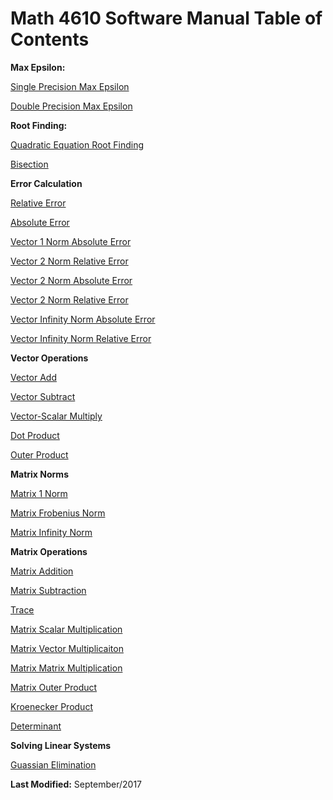# Math 4610 Software Manual Table of Contents

**Max Epsilon:**

   [Single Precision Max Epsilon](https://github.com/Shichimenchou/math4610/blob/master/HW1/Problem1/smaceps.md)
   
   [Double Precision Max Epsilon](https://github.com/Shichimenchou/math4610/blob/master/HW1/Problem1/dmaceps.md)


**Root Finding:**

   [Quadratic Equation Root Finding](https://github.com/Shichimenchou/math4610/blob/master/HW1/Problem7/rootFinder.md)
   
   [Bisection](https://github.com/Shichimenchou/math4610/blob/master/HW2/Problem5/hw2-5.md)

**Error Calculation**

   [Relative Error](https://github.com/Shichimenchou/math4610/blob/master/HW2/Problem1/hw2-1-rel.md)
   
   [Absolute Error](https://github.com/Shichimenchou/math4610/blob/master/HW2/Problem1/hw2-1-abs.md)
   
   [Vector 1 Norm Absolute Error](https://github.com/Shichimenchou/math4610/blob/master/HW3/Problem2/absErr1.md)

   [Vector 2 Norm Relative Error](https://github.com/Shichimenchou/math4610/blob/master/HW3/Problem2/relErr1.md)
 
   [Vector 2 Norm Absolute Error](https://github.com/Shichimenchou/math4610/blob/master/HW3/Problem2/absErr2.md)

   [Vector 2 Norm Relative Error](https://github.com/Shichimenchou/math4610/blob/master/HW3/Problem2/relErr2.md)
 
   [Vector Infinity Norm Absolute Error](https://github.com/Shichimenchou/math4610/blob/master/HW3/Problem2/absErrInf.md)

   [Vector Infinity Norm Relative Error](https://github.com/Shichimenchou/math4610/blob/master/HW3/Problem2/relErrInf.md)

**Vector Operations**

   [Vector Add](https://github.com/Shichimenchou/math4610/blob/master/HW3/Problem3/vecAdd.md)
   
   [Vector Subtract](https://github.com/Shichimenchou/math4610/blob/master/HW3/Problem3/vecSub.md)
   
   [Vector-Scalar Multiply](https://github.com/Shichimenchou/math4610/blob/master/HW3/Problem3/vecScalMul.md)
   
   [Dot Product](https://github.com/Shichimenchou/math4610/blob/master/HW3/Problem3/dotProd.md)
   
   [Outer Product](https://github.com/Shichimenchou/math4610/blob/master/HW3/Problem3/outerProd.md)

**Matrix Norms**

   [Matrix 1 Norm](https://github.com/Shichimenchou/math4610/blob/master/HW3/Problem4/oneNormMat.md)
   
   [Matrix Frobenius Norm](https://github.com/Shichimenchou/math4610/blob/master/HW3/Problem4/frobNormMat.md)
   
   [Matrix Infinity Norm](https://github.com/Shichimenchou/math4610/blob/master/HW3/Problem4/infNormMat.md)
   
**Matrix Operations**

   [Matrix Addition](https://github.com/Shichimenchou/math4610/blob/master/HW3/Problem5/matAdd.md)
   
   [Matrix Subtraction](https://github.com/Shichimenchou/math4610/blob/master/HW3/Problem5/matSub.md)
   
   [Trace](https://github.com/Shichimenchou/math4610/blob/master/HW3/Problem5/trace.md)
   
   [Matrix Scalar Multiplication](https://github.com/Shichimenchou/math4610/blob/master/HW3/Problem5/matScalMul.md)
   
   [Matrix Vector Multiplicaiton](https://github.com/Shichimenchou/math4610/blob/master/HW3/Problem5/matVecMul.md)
   
   [Matrix Matrix Multiplication](https://github.com/Shichimenchou/math4610/blob/master/HW3/Problem5/matMul.md)
   
   [Matrix Outer Product](https://github.com/Shichimenchou/math4610/blob/master/HW3/Problem6/matOutProd.md)
   
   [Kroenecker Product](https://github.com/Shichimenchou/math4610/blob/master/HW3/Problem6/KroeProd.md)
   
   [Determinant](https://github.com/Shichimenchou/math4610/blob/master/HW3/Problem6/determinant.md)
   
**Solving Linear Systems**

   [Guassian Elimination](https://github.com/Shichimenchou/math4610/blob/master/HW4/Problem1/GuassianElimination.md)

**Last Modified:** September/2017
